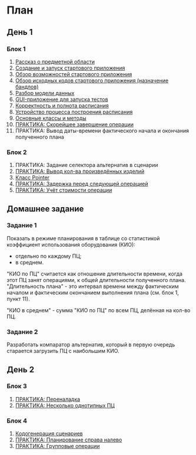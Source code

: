 # План

## День 1

### Блок 1

1. [Рассказ о предметной области](texts/subjectArea.md)
2. [Создание и запуск стартового приложения](texts/createBasicApp.md)
3. [Обзор возможностей стартового приложения](texts/basicAppOverview.md)
3. [Обзор исходных кодов стартового приложения (назначение бандлов)](texts/bundles.md)
4. [Разбор модели данных](texts/datamodel.md)
6. [GUI-приложение для запуска тестов](texts/testapplication.md)
7. [Корректность и полнота расписания](texts/scheduleValidity.md)
8. [Устройство процесса построения расписания](texts/scheduling.md)
9. [Основные классы и методы](texts/scheduleClass.md)
10. [ПРАКТИКА: Скорейшее завершение операции](texts/newSelectorByCompletionTime.md)
11. ПРАКТИКА: Вывод даты-времени фактического начала и окончания полученного плана
  
### Блок 2

1. ПРАКТИКА: Задание селектора альтернатив в сценарии
1. [ПРАКТИКА: Вывод кол-ва произведённых изделий](texts/showComplete.md)
2. [Класс Pointer](texts/pointer.md)
3. [ПРАКТИКА: Задержка перед следующей операцией](texts/delayBeforeNext.md)
4. [ПРАКТИКА: Учёт стоимости операции](texts/newSelectorByLowestCost.md)

## Домашнее задание

### Задание 1

Показать в режиме планирования в таблице со статистикой коэффициент использования оборудования (КИО):
- отдельно по каждому ПЦ;
- в среднем.

"КИО по ПЦ" считается как отношение длительности времени, когда этот ПЦ занят операциями, к общей длительности полученного плана. 
"Длительность плана" - это интервал времени между фактическим началом и фактическим окончанием выполнения плана (см. блок 1, пункт 11).

"КИО в среднем" - сумма "КИО по ПЦ" по всем ПЦ, делённая на кол-во ПЦ.

### Задание 2

Разработать компаратор альтернатив, который в первую очередь старается загрузить ПЦ с наибольшим КИО.

## День 2

### Блок 3

1. [ПРАКТИКА: Переналадка](texts/changeover.md)
2. [ПРАКТИКА: Несколько однотипных ПЦ](texts/severalWorkCenters.md)

### Блок 4
1. [Кодогенерация сценариев](texts/scenarioGeneration.md)
2. [ПРАКТИКА: Планирование справа налево](texts/rightToLeft.md)
3. [ПРАКТИКА: Групповые операции](texts/groupOperation.md)


